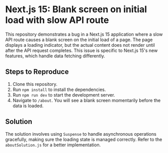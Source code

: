 # Next.js 15: Blank screen on initial load with slow API route

This repository demonstrates a bug in a Next.js 15 application where a slow API route causes a blank screen on the initial load of a page.  The page displays a loading indicator, but the actual content does not render until after the API request completes. This issue is specific to Next.js 15's new features, which handle data fetching differently.

## Steps to Reproduce

1. Clone this repository.
2. Run `npm install` to install the dependencies.
3. Run `npm run dev` to start the development server.
4. Navigate to `/about`. You will see a blank screen momentarily before the data is loaded.

## Solution

The solution involves using `Suspense` to handle asynchronous operations gracefully, making sure the loading state is managed correctly. Refer to the `aboutSolution.js` for a better implementation.